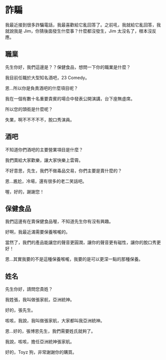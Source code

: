 # 詐騙
我最近接到很多詐騙電話，我最喜歡給它亂回答了。之前吼，我就給它亂回答，我就說我是 Jim，你猜後面發生什麼事？什麼都沒發生，Jim 太沒名了，根本沒反應。

## 職業
先生你好，我們這邊是？？保健食品，想問一下你的職業是什麼？

我目前任職於大型知名酒吧，23 Comedy。

恩...所以你是負責酒吧的什麼項目呢？

我在一個有數十名重要貴賓的場合中發表公開演講，台下座無虛席。

所以您的頭銜是什麼呢？

失業，啊不不不不不，脫口秀演員。

## 酒吧
不知道你們酒吧的主要營業項目是什麼？

我們賣給大家歡樂，讓大家快樂上雲霄。

不好意思，先生，我們不做毒品交易，你們主要是賣什麼的？

恩...尷尬，冷場，還有很多的老二笑話吧。

喔，好的，謝謝您！

## 保健食品
我們這邊有在賣保健食品喔，不知道先生你有沒有興趣。

好啊，我最近滿需要保養喉嚨的。

當然了，我們的產品能讓您的聲音更圓潤，讓你的聲音更有磁性，讓你的脫口秀更好！

恩...其實我要的不是這種保養喉嚨，我要的是可以更深一點的那種保養。

## 姓名
先生你好，請問您貴姓？

我姓張，我叫做張家航，亞洲統神。

好的，張先生。

咳咳，我說，我叫做張家航，大家都叫我亞洲統神。

恩...好的，張博恩先生，我們需要姓氏就夠了。

我說，咳咳，擔任亞洲統神張家航。

好的，Toyz 狗，非常謝謝你的購買。

